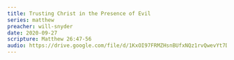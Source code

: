 ```yaml
---
title: Trusting Christ in the Presence of Evil
series: matthew
preacher: will-snyder
date: 2020-09-27
scripture: Matthew 26:47-56
audio: https://drive.google.com/file/d/1KxOI97FRMZHsnBUfxNQz1rvQwevYt7DH/view
---
```

